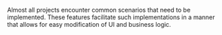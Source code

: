 Almost all projects encounter common scenarios that need to be implemented. These features facilitate such implementations in a manner that allows for easy modification of UI and business logic.